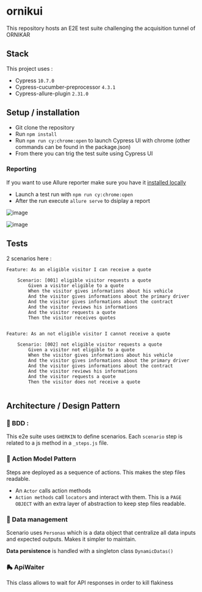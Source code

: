 # ornikui

This repository hosts an E2E test suite challenging the acquisition tunnel of ORNIKAR

## Stack

This project uses :

- Cypress `10.7.0`
- Cypress-cucumber-preprocessor `4.3.1`
- Cypress-allure-plugin `2.31.0`

## Setup / installation

- Git clone the repository
- Run `npm install`
- Run `npm run cy:chrome:open` to launch Cypress UI with chrome (other commands can be found in the package.json)
- From there you can trig the test suite using Cypress UI

### Reporting
If you want to use Allure reporter make sure you have it [installed locally](https://docs.qameta.io/allure-report/gettingstarted/quickstart)
- Launch a test run with `npm run cy:chrome:open`
- After the run execute `allure serve` to dsiplay a report

![image](https://user-images.githubusercontent.com/71819292/189543825-61d0087d-8806-40f9-a7a7-04b904730e6f.png)

![image](https://user-images.githubusercontent.com/71819292/189543862-83d33ed6-83cd-472e-9755-f19e806b7521.png)


## Tests

2 scenarios here :

```gherkin
Feature: As an eligible visitor I can receive a quote

    Scenario: [001] eligible visitor requests a quote
        Given a visitor eligible to a quote
        When the visitor gives informations about his vehicle
        And the visitor gives informations about the primary driver
        And the visitor gives informations about the contract
        And the visitor reviews his informations
        And the visitor requests a quote
        Then the visitor receives quotes
     
     
Feature: As an not eligible visitor I cannot receive a quote

    Scenario: [002] not eligible visitor requests a quote
        Given a visitor not eligible to a quote
        When the visitor gives informations about his vehicle
        And the visitor gives informations about the primary driver
        And the visitor gives informations about the contract
        And the visitor reviews his informations
        And the visitor requests a quote
        Then the visitor does not receive a quote
 
 ```


## Architecture / Design Pattern

### 🔗 BDD :
This e2e suite uses `GHERKIN` to define scenarios. Each `scenario` step is related to  a js method in a `_steps.js` file.

### 🕺 Action Model Pattern
Steps are deployed as a sequence of actions.
This makes the step files readable.
- An `Actor` calls action methods
- `Action methods` call `locators` and interact with them.
This is a `PAGE OBJECT` with an extra layer of abstraction to keep step files readable.

### 🧩 Data management
Scenario uses `Personas` which is a data object that centralize all data inputs and expected outputs. Makes it simpler to maintain.

**Data persistence** is handled with a singleton class `DynamicDatas()`

### 🛼 ApiWaiter
This class allows to wait for API responses in order to kill flakiness
